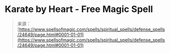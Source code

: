 <!--yml

category: 未分类

date: 2024-06-12 19:10:45

-->

# Karate by Heart - Free Magic Spell

> 来源：[https://www.spellsofmagic.com/spells/spiritual_spells/defense_spells/24649/page.html#0001-01-01](https://www.spellsofmagic.com/spells/spiritual_spells/defense_spells/24649/page.html#0001-01-01)
